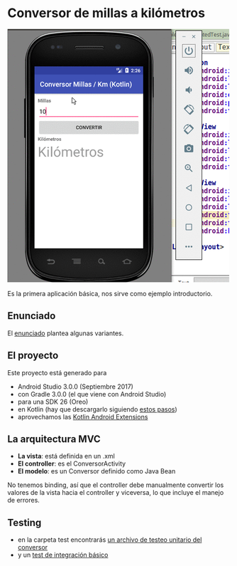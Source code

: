 # Conversor de millas a kilómetros

![video](video/anim.gif) 

Es la primera aplicación básica, nos sirve como ejemplo introductorio.

## Enunciado

El [enunciado](http://algo3.uqbar-project.org/material/ejemplos/dominios/conversor) plantea algunas variantes.

## El proyecto
Este proyecto está generado para

* Android Studio 3.0.0 (Septiembre 2017)
* con Gradle 3.0.0 (el que viene con Android Studio)
* para una SDK 26 (Oreo)
* en Kotlin (hay que descargarlo siguiendo [estos pasos](https://kotlinlang.org/docs/tutorials/kotlin-android.html))
* aprovechamos las [Kotlin Android Extensions](https://antonioleiva.com/kotlin-android-extensions/)

## La arquitectura MVC

* **La vista**: está definida en un .xml
* **El controller**: es el ConversorActivity
* **El modelo**: es un Conversor definido como Java Bean

No tenemos binding, así que el controller debe manualmente convertir los valores de la vista hacia el controller y viceversa, lo que incluye el manejo de errores.

## Testing

* en la carpeta test encontrarás [un archivo de testeo unitario del conversor](app/src/test/java/ar/edu/uqbar/conversorappkot/ConversorUnitTest.kt)
* y un [test de integración básico](app/src/androidTest/java/ar/edu/uqbar/conversorappkot/ExampleInstrumentedTest.java)

